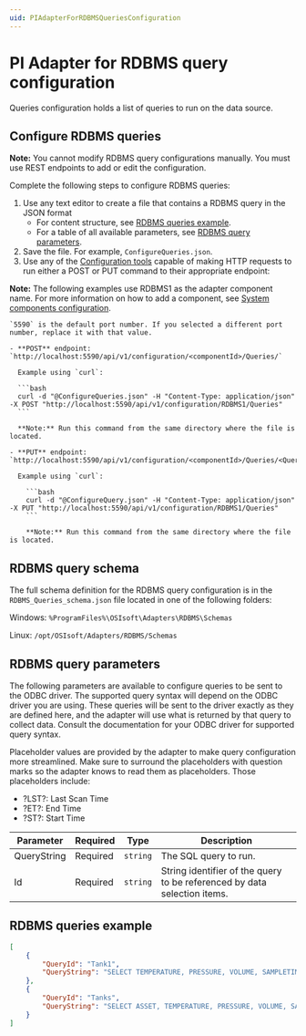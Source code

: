 ```yaml
---
uid: PIAdapterForRDBMSQueriesConfiguration
---
```


# PI Adapter for RDBMS query configuration

Queries configuration holds a list of queries to run on the data source.

## Configure RDBMS queries

**Note:** You cannot modify RDBMS query configurations manually. You must use REST endpoints to add or edit the configuration.

Complete the following steps to configure RDBMS queries:

1. Use any text editor to create a file that contains a RDBMS query in the JSON format
    - For content structure, see [RDBMS queries example](#rdbms-queries-example). 
    - For a table of all available parameters, see [RDBMS query parameters](#rdbms-query-parameters).
2. Save the file. For example, `ConfigureQueries.json`.
3. Use any of the [Configuration tools](xref:ConfigurationTools1-3) capable of making HTTP requests to run either a POST or PUT command to their appropriate endpoint:

**Note:** The following examples use RDBMS1 as the adapter component name. For more information on how to add a component, see [System components configuration](xref:SystemComponentsConfiguration1-3).
  
    `5590` is the default port number. If you selected a different port number, replace it with that value.

    - **POST** endpoint: `http://localhost:5590/api/v1/configuration/<componentId>/Queries/`

      Example using `curl`:

      ```bash
      curl -d "@ConfigureQueries.json" -H "Content-Type: application/json" -X POST "http://localhost:5590/api/v1/configuration/RDBMS1/Queries"
      ```

      **Note:** Run this command from the same directory where the file is located.

    - **PUT** endpoint: `http://localhost:5590/api/v1/configuration/<componentId>/Queries/<QueryId>`

      Example using `curl`:

        ```bash
        curl -d "@ConfigureQuery.json" -H "Content-Type: application/json" -X PUT "http://localhost:5590/api/v1/configuration/RDBMS1/Queries"
        ```

        **Note:** Run this command from the same directory where the file is located.

## RDBMS query schema

The full schema definition for the RDBMS query configuration is in the `RDBMS_Queries_schema.json` file located in one of the following folders:

Windows: `%ProgramFiles%\OSIsoft\Adapters\RDBMS\Schemas`

Linux: `/opt/OSIsoft/Adapters/RDBMS/Schemas`

## RDBMS query parameters

The following parameters are available to configure queries to be sent to the ODBC driver. The supported query syntax will depend on the ODBC driver you are using. These queries will be sent to the driver exactly as they are defined here, and the adapter will use what is returned by that query to collect data.
Consult the documentation for your ODBC driver for supported query syntax.

Placeholder values are provided by the adapter to make query configuration more streamlined. Make sure to surround the placeholders with question marks so the adapter knows to read them as placeholders. Those placeholders include:
* ?LST?: Last Scan Time
* ?ET?: End Time 
* ?ST?: Start Time

| Parameter                     | Required | Type      | Description |
|-------------------------------|----------|-----------|-------------|
| QueryString | Required | `string` | The SQL query to run. |
| Id | Required | `string` | String identifier of the query to be referenced by data selection items. |


## RDBMS queries example

```json
[
    {
        "QueryId": "Tank1",
        "QueryString": "SELECT TEMPERATURE, PRESSURE, VOLUME, SAMPLETIME FROM TANK1 WHERE SAMPLETIME > ?LST? ORDER BY SAMPLETIME ASC"
    },
    {
        "QueryId": "Tanks",
        "QueryString": "SELECT ASSET, TEMPERATURE, PRESSURE, VOLUME, SAMPLETIME FROM TANK1 WHERE SAMPLETIME > ?LST? ORDER BY SAMPLETIME ASC"
    }
]
```